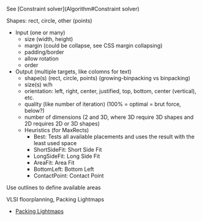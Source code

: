 See [Constraint solver](Algorithm#Constraint solver)

Shapes: rect, circle, other (points)

- Input (one or many)
	* size (width, height)
	* margin (could be collapse, see CSS margin collapsing)
	* padding/border
	* allow rotation
	* order
- Output (multiple targets, like colomns for text)
	* shape(s) (rect, circle, points) (growing-binpacking vs binpacking)
	* size(s) w/h
	* orientation: left, right, center, justified, top, bottom, center (vertical), etc.
	* quality (like number of iteration) (100% = optimal = brut force, below?)
	* number of dimensions (2 and 3D, where 3D require 3D shapes and 2D requires 2D or 3D shapes)
	* Heuristics (for MaxRects)
		- Best: Tests all available placements and uses the result with the least used space
		- ShortSideFit: Short Side Fit
		- LongSideFit: Long Side Fit
		- AreaFit: Area Fit
		- BottomLeft: Bottom Left
		- ContactPoint: Contact Point

Use outlines to define available areas


VLSI floorplanning, Packing Lightmaps

- [Packing Lightmaps](http://blackpawn.com/texts/lightmaps/default.html)